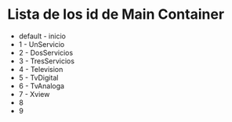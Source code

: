 # Lista de los id de Main Container
- default - inicio
- 1 - UnServicio
- 2 - DosServicios
- 3 - TresServicios
- 4 - Television
- 5 - TvDigital
- 6 - TvAnaloga
- 7 - Xview
- 8
- 9